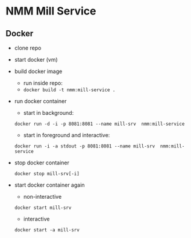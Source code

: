 # NMM Mill Service

## Docker

* clone repo
* start docker (vm)
* build docker image
    * run inside repo:
    * `docker build -t nmm:mill-service .`
* run docker container
    * start in background:
    ```
    docker run -d -i -p 8081:8081 --name mill-srv  nmm:mill-service
    ```
    
    * start in foreground and interactive: 
    ```
    docker run -i -a stdout -p 8081:8081 --name mill-srv  nmm:mill-service
    ```
* stop docker container
    ```
    docker stop mill-srv[-i]
    ```
* start docker container again
    * non-interactive
    ```
    docker start mill-srv
    ```
    * interactive
    ```
    docker start -a mill-srv
    ```
